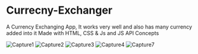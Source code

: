 # Currecny-Exchanger
A Currency Exchanging App, It works very well
and also has many currency added into it
Made with HTML, CSS & Js and JS API Concepts

![Capture1](https://user-images.githubusercontent.com/51241762/182400248-2b63237f-8aa8-46d2-b751-db420c234211.PNG)
![Capture2](https://user-images.githubusercontent.com/51241762/182400262-5f192fcc-cd2d-46a1-95ae-c0e4c0736cc2.PNG)
![Capture3](https://user-images.githubusercontent.com/51241762/182400277-ac7edab3-5738-4aae-ba3e-3aa7aa1a6619.PNG)
![Capture4](https://user-images.githubusercontent.com/51241762/182400289-3ce65a12-63ee-484b-b6d5-bce797625fda.PNG)
![Capture7](https://user-images.githubusercontent.com/51241762/182400297-5864fae0-c1e9-424f-ab5e-5ace32b29e6c.PNG)



